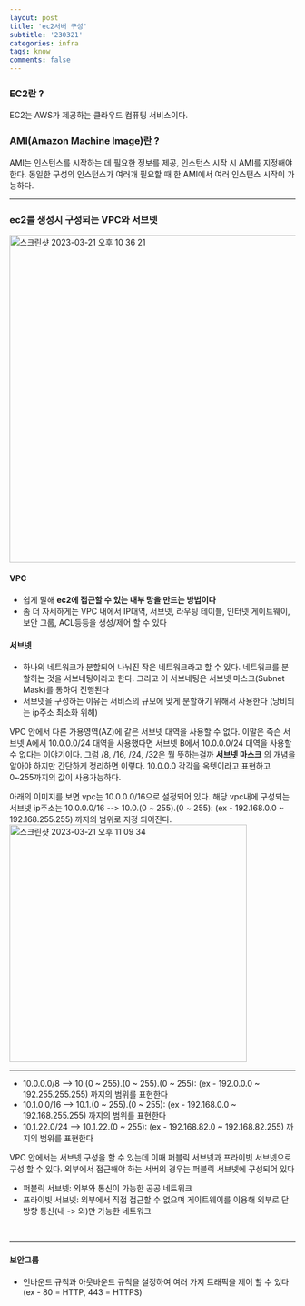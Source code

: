 ```yaml
---
layout: post
title: 'ec2서버 구성'
subtitle: '230321'
categories: infra
tags: know
comments: false
---
```


### EC2란 ?
EC2는 AWS가 제공하는 클라우드 컴퓨팅 서비스이다.

### AMI(Amazon Machine Image)란 ?
AMI는 인스턴스를 시작하는 데 필요한 정보를 제공, 인스턴스 시작 시 AMI를 지정해야 한다. 동일한 구성의 인스턴스가 여러개 필요할 때 한 AMI에서 여러 인스턴스 시작이 가능하다.

---


### ec2를 생성시 구성되는 VPC와 서브넷

<img width="576" alt="스크린샷 2023-03-21 오후 10 36 21" src="https://user-images.githubusercontent.com/64240637/226622717-c759429e-7547-42a7-b580-e9c7c224e5e7.png">

#### VPC   
- 쉽게 말해 __ec2에 접근할 수 있는 내부 망을 만드는 방법이다__   
- 좀 더 자세하게는 VPC 내에서 IP대역, 서브넷, 라우팅 테이블, 인터넷 게이트웨이, 보안 그룹, ACL등등을 생성/제어 할 수 있다


#### 서브넷   
- 하나의 네트워크가 분할되어 나눠진 작은 네트워크라고 할 수 있다. 네트워크를 분할하는 것을 서브네팅이라고 한다. 그리고 이 서브네팅은 서브넷 마스크(Subnet Mask)를 통하여 진행된다
- 서브넷을 구성하는 이유는 서비스의 규모에 맞게 분할하기 위해서 사용한다 (낭비되는 ip주소 최소화 위해)

VPC 안에서 다른 가용영역(AZ)에 같은 서브넷 대역을 사용할 수 없다. 이말은 즉슨 서브넷 A에서 10.0.0.0/24 대역을 사용했다면 서브넷 B에서 10.0.0.0/24 대역을 사용할 수 없다는 이야기이다. 그럼 /8, /16, /24, /32은 뭘 뜻하는걸까
__서브넷 마스크__ 의 개념을 알아야 하지만 간단하게 정리하면 이렇다. 10.0.0.0 각각을 옥텟이라고 표현하고 0~255까지의 값이 사용가능하다.

아래의 이미지를 보면 vpc는 10.0.0.0/16으로 설정되어 있다. 해당 vpc내에 구성되는 서브넷 ip주소는 10.0.0.0/16 --> 10.0.(0 ~ 255).(0 ~ 255): (ex - 192.168.0.0 ~ 192.168.255.255) 까지의 범위로 지정 되어진다.
<img width="418" alt="스크린샷 2023-03-21 오후 11 09 34" src="https://user-images.githubusercontent.com/64240637/226632374-604da8f7-efd4-4909-804c-8869dc4a449f.png">

---

- 10.0.0.0/8 --> 10.(0 ~ 255).(0 ~ 255).(0 ~ 255): (ex - 192.0.0.0 ~ 192.255.255.255) 까지의 범위를 표현한다
- 10.1.0.0/16 --> 10.1.(0 ~ 255).(0 ~ 255): (ex - 192.168.0.0 ~ 192.168.255.255) 까지의 범위를 표현한다
- 10.1.22.0/24 --> 10.1.22.(0 ~ 255): (ex - 192.168.82.0 ~ 192.168.82.255) 까지의 범위를 표현한다

VPC 안에서는 서브넷 구성을 할 수 있는데 이때 퍼블릭 서브넷과 프라이빗 서브넷으로 구성 할 수 있다. 외부에서 접근해야 하는 서버의 경우는 퍼블릭 서브넷에 구성되어 있다   
- 퍼블릭 서브넷: 외부와 통신이 가능한 공공 네트워크
- 프라이빗 서브넷: 외부에서 직접 접근할 수 없으며 게이트웨이를 이용해 외부로 단방향 통신(내 -> 외)만 가능한 네트워크


<br>

---

#### 보안그룹
- 인바운드 규칙과 아웃바운드 규칙을 설정하여 여러 가지 트래픽을 제어 할 수 있다 (ex - 80 = HTTP, 443 = HTTPS)